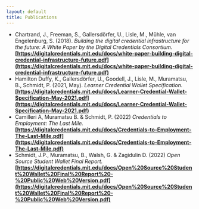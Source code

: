 ```yaml
---
layout: default
title: Publications
---
```

* Chartrand, J., Freeman, S., Gallersdörfer, U., Lisle, M., Mühle, van Engelenburg, S. (2018). *Building the digital credential infrastructure for the future: A White Paper by the Digital Credentials Consortium.* **[https://digitalcredentials.mit.edu/docs/white-paper-building-digital-credential-infrastructure-future.pdf](https://digitalcredentials.mit.edu/docs/white-paper-building-digital-credential-infrastructure-future.pdf)**
* Hamilton Duffy, K., Gallersdörfer, U., Goodell, J., Lisle, M., Muramatsu, B., Schmidt, P. (2021, May). *Learner Credential Wallet Specification.* **[https://digitalcredentials.mit.edu/docs/Learner-Credential-Wallet-Specification-May-2021.pdf](https://digitalcredentials.mit.edu/docs/Learner-Credential-Wallet-Specification-May-2021.pdf)**
* Camilleri A, Muramatsu B. & Schmidt, P. (2022) *Credentials to Employment: The Last Mile.* **[https://digitalcredentials.mit.edu/docs/Credentials-to-Employment-The-Last-Mile.pdf](https://digitalcredentials.mit.edu/docs/Credentials-to-Employment-The-Last-Mile.pdf)**
* Schmidt, J.P., Muramatsu, B., Walsh, G. & Zagidulin D. (2022) *Open Source Student Wallet Final Report.* **[https://digitalcredentials.mit.edu/docs/Open%20Source%20Student%20Wallet%20Final%20Report%20-%20Public%20Web%20Version.pdf](https://digitalcredentials.mit.edu/docs/Open%20Source%20Student%20Wallet%20Final%20Report%20-%20Public%20Web%20Version.pdf)**